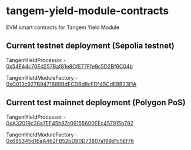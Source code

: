 # tangem-yield-module-contracts
EVM smart contracts for Tangem Yield Module

## Current testnet deployment (Sepolia testnet)

TangemYieldProcessor - [0x54E44c70Ed257Baf81e8CfE77Ffe9c5D2Bf6C04b](https://sepolia.etherscan.io/address/0x54E44c70Ed257Baf81e8CfE77Ffe9c5D2Bf6C04b)

TangemYieldModuleFactory - [0xC013c927B9471889BdECDBd8cFD145CdE8B23f1A](https://sepolia.etherscan.io/address/0xC013c927B9471889BdECDBd8cFD145CdE8B23f1A)

## Current test mainnet deployment (Polygon PoS)

TangemYieldProcessor - [0xA32019c38a7EF45b87c09155600EEc457915b782](https://sepolia.etherscan.io/address/0xA32019c38a7EF45b87c09155600EEc457915b782)

TangemYieldModuleFactory - [0x685345d16aA462FB52bDB0D73807a199d1c5Ef76](https://sepolia.etherscan.io/address/0x685345d16aA462FB52bDB0D73807a199d1c5Ef76)